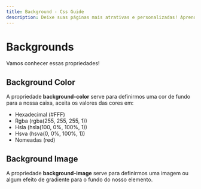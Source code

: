```yaml
---
title: Background - Css Guide
description: Deixe suas páginas mais atrativas e personalizadas! Aprenda tudo sobre a versátil propriedade background do CSS, desde a definição de cores e imagens até técnicas avançadas de uso, e crie designs/animações que vão impressionar seus usuários.
---
```


# Backgrounds

Vamos conhecer essas propriedades!

## Background Color

A propriedade **background-color** serve para definirmos uma cor de fundo para a nossa caixa, aceita os valores das cores em:

- Hexadecimal (#FFF)
- Rgba (rgba(255, 255, 255, 1))
- Hsla (hsla(100, 0%, 100%, 1))
- Hsva (hsva(0, 0%, 100%, 1))
- Nomeadas (red)

<SimpleExample property="background-color" />

## Background Image

A propriedade **background-image** serve para definirmos uma imagem ou algum efeito de gradiente para o fundo do nosso elemento.

<SimpleExample property="background-image" />
